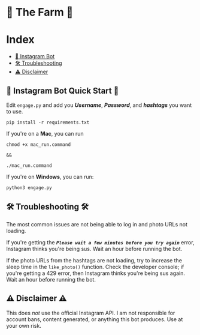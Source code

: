 # 🚜 The Farm 🚜

# Index

* [🤖 Instagram Bot](##Instagram-Bot-Quick-Start)
* [🛠 Troubleshooting](##Troubleshooting)
* [⚠️ Disclaimer](##Disclaimer)

## 🤖 Instagram Bot Quick Start 🤖

Edit `engage.py` and add you ***Username***, ***Password***, and ***hashtags*** you want to use.

```
pip install -r requirements.txt
```

If you're on a **Mac**, you can run

```
chmod +x mac_run.command

&&

./mac_run.command
```

If you're on **Windows**, you can run:

```
python3 engage.py
```

## 🛠 Troubleshooting 🛠

The most common issues are not being able to log in and photo URLs not loading.

If you're getting the ***`Please wait a few minutes before you try again`*** error, Instagram thinks you're being sus. Wait an hour before running the bot.

If the photo URLs from the hashtags are not loading, try to increase the sleep time in the `like_photo()` function. Check the developer console; if you're getting a 429 error, then Instagram thinks you're being sus again. Wait an hour before running the bot.

## ⚠️ Disclaimer ⚠️

This does *not* use the official Instagram API. I am not responsible for account bans, content generated, or anything this bot produces. Use at your own risk.
